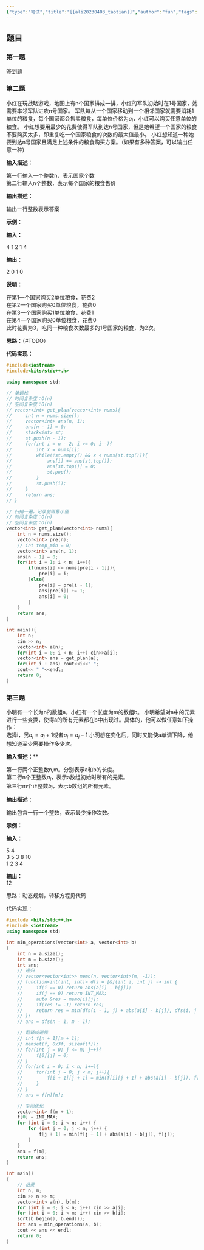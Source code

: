 ```yaml
---
{"type":"笔试","title":"[[ali20230403_taotian]]","author":"fun","tags":["笔试","算法"],"date":"2023-04-03","comments":true,"publish":true,"dg-publish":true,"permalink":"/01 工作/算法笔试/ali20230403_taotian/","dgPassFrontmatter":true,"created":"2024-04-22T22:05:21.548+08:00","updated":"2024-04-22T22:23:45.995+08:00"}
---
```





## 题目
### 第一题

签到题


### 第二题

小红在玩战略游戏，地图上有n个国家排成一排，小红的军队初始时在1号国家，她需要率领军队进攻n号国家。
军队每从一个国家移动到一个相邻国家就需要消耗1单位的粮食，每个国家都会售卖粮食，每单位价格为$a_i$，小红可以购买任意单位的粮食。
小红想要用最少的花费使得军队到达n号国家，但是她希望一个国家的粮食不要购买太多，即重复吃一个国家粮食的次数的最大值最小。
小红想知道一种她要到达n号国家且满足上述条件的粮食购买方案。（如果有多种答案，可以输出任意一种)

**输入描述：**

第一行输入一个整数n，表示国家个数  
第二行输入n个整数，表示每个国家的粮食售价

**输出描述：**

输出一行整数表示答案  

**示例：**

**输入：**

4
1 2 1 4 

**输出：**

2 0 1 0

**说明：**

在第1一个国家购买2单位粮食，花费2  
在第2一个国家购买0单位粮食，花费0  
在第3一个国家购买1单位粮食，花费1  
在第4一个国家购买0单位粮食，花费0  
此时花费为3，吃同一种粮食次数最多的1号国家的粮食，为2次。

**思路：**（#TODO）


**代码实现：**
```cpp
#include<iostream>
#include<bits/stdc++.h>

using namespace std;

// 单调栈
// 时间复杂度：O(n)
// 空间复杂度：O(n)
// vector<int> get_plan(vector<int> nums){
//     int n = nums.size();
//     vector<int> ans(n, 1);
//     ans[n - 1] = 0;
//     stack<int> st;
//     st.push(n - 1);
//     for(int i = n - 2; i >= 0; i--){
//         int x = nums[i];
//         while(!st.empty() && x < nums[st.top()]){
//             ans[i] += ans[st.top()];
//             ans[st.top()] = 0;
//             st.pop();
//         }
//         st.push(i);
//     }
//     return ans;
// }

// 扫描一遍，记录前缀最小值
// 时间复杂度：O(n)
// 空间复杂度：O(n)
vector<int> get_plan(vector<int> nums){
    int n = nums.size();
    vector<int> pre(n);
    // int temp_min = 0;
    vector<int> ans(n, 1);
    ans[n - 1] = 0;
    for(int i = 1; i < n; i++){
        if(nums[i] <= nums[pre[i - 1]]){
            pre[i] = i;
        }else{
            pre[i] = pre[i - 1];
            ans[pre[i]] += 1;
            ans[i] = 0;
        }
    }
    return ans;
}

int main(){
    int n;
    cin >> n;
    vector<int> a(n);
    for(int i = 0; i < n; i++) cin>>a[i];
    vector<int> ans = get_plan(a);
    for(int i : ans) cout<<i<<" ";
    cout<< " "<<endl;
    return 0;
}

```
### 第三题

小明有一个长为n的数组a，小红有一个长度为m的数组b。
小明希望对a中的元素进行一些变换，使得a的所有元素都在b中出现过。具体的，他可以做任意如下操作：  
选择i，另$a_i= a_i + 1$或者$a_i = a_i - 1$
小明想在变化后，同时又能使a单调下降，他想知道至少需要操作多少次。

**输入描述：****

第一行两个正整数n,m。分别表示a和b的长度。  
第二行n个正整数$a_i$，表示a数组初始时所有的元素。  
第三行m个正整数$b_i$，表示b数组的所有元素。

**输出描述：**

输出包含一行一个整数，表示最少操作次数。

**示例：**

**输入：**

5 4  
3 5 3 8 10  
1 2 3 4

**输出：**  
12

思路：动态规划，转移方程见代码

代码实现：

```cpp
#include <bits/stdc++.h>
#include <iostream>
using namespace std;

int min_operations(vector<int> a, vector<int> b)
{
    int n = a.size();
    int m = b.size();
    int ans;
    // 递归
    // vector<vector<int>> memo(n, vector<int>(m, -1));
    // function<int(int, int)> dfs = [&](int i, int j) -> int {
    //     if(i == 0) return abs(a[i] - b[j]);
    //     if(j == 0) return INT_MAX;
    //     auto &res = memo[i][j];
    //     if(res != -1) return res;
    //     return res = min(dfs(i - 1, j) + abs(a[i] - b[j]), dfs(i, j - 1));
    // };
    // ans = dfs(n - 1, m - 1);

    // 翻译成递推
    // int f[n + 1][m + 1];
    // memset(f, 0x3f, sizeof(f));
    // for(int j = 0; j <= m; j++){
    //     f[0][j] = 0;
    // }
    // for(int i = 0; i < n; i++){
    //     for(int j = 0; j < m; j++){
    //         f[i + 1][j + 1] = min(f[i][j + 1] + abs(a[i] - b[j]), f[i + 1][j]);
    //     }
    // }
    // ans = f[n][m];

    // 空间优化
    vector<int> f(m + 1);
    f[0] = INT_MAX;
    for (int i = 0; i < n; i++) {
        for (int j = 0; j < m; j++) {
            f[j + 1] = min(f[j + 1] + abs(a[i] - b[j]), f[j]);
        }
    }
    ans = f[m];
    return ans;
}

int main()
{
    // 记录
    int n, m;
    cin >> n >> m;
    vector<int> a(n), b(m);
    for (int i = 0; i < n; i++) cin >> a[i];
    for (int i = 0; i < m; i++) cin >> b[i];
    sort(b.begin(), b.end());
    int ans = min_operations(a, b);
    cout << ans << endl;
    return 0;
}
```
